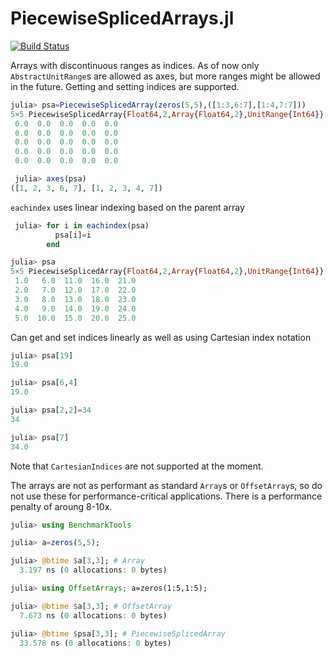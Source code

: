 # PiecewiseSplicedArrays.jl
[![Build Status](https://travis-ci.org/jishnub/PiecewiseSplicedArrays.jl.svg?branch=master)](https://travis-ci.org/jishnub/PiecewiseSplicedArrays.jl)

Arrays with discontinuous ranges as indices. As of now only `AbstractUnitRange`s are allowed as axes, but more ranges might be allowed in the future. Getting and setting indices are supported.

```julia
julia> psa=PiecewiseSplicedArray(zeros(5,5),([1:3,6:7],[1:4,7:7]))
5×5 PiecewiseSplicedArray{Float64,2,Array{Float64,2},UnitRange{Int64}} with indices [1, 2, 3, 6, 7]×[1, 2, 3, 4, 7]:
 0.0  0.0  0.0  0.0  0.0
 0.0  0.0  0.0  0.0  0.0
 0.0  0.0  0.0  0.0  0.0
 0.0  0.0  0.0  0.0  0.0
 0.0  0.0  0.0  0.0  0.0

 julia> axes(psa)
([1, 2, 3, 6, 7], [1, 2, 3, 4, 7])
 ```

`eachindex` uses linear indexing based on the parent array


```julia
 julia> for i in eachindex(psa)
       	  psa[i]=i
       	end

julia> psa
5×5 PiecewiseSplicedArray{Float64,2,Array{Float64,2},UnitRange{Int64}} with indices [1, 2, 3, 6, 7]×[1, 2, 3, 4, 7]:
 1.0   6.0  11.0  16.0  21.0
 2.0   7.0  12.0  17.0  22.0
 3.0   8.0  13.0  18.0  23.0
 4.0   9.0  14.0  19.0  24.0
 5.0  10.0  15.0  20.0  25.0
```

Can get and set indices linearly as well as using Cartesian index notation

```julia
julia> psa[19]
19.0

julia> psa[6,4]
19.0

julia> psa[2,2]=34
34

julia> psa[7]
34.0
```

Note that `CartesianIndices` are not supported at the moment.

The arrays are not as performant as standard `Array`s or `OffsetArray`s, so do not use these for performance-critical applications. There is a performance penalty of aroung 8-10x.

```julia
julia> using BenchmarkTools

julia> a=zeros(5,5);

julia> @btime $a[3,3]; # Array
  3.197 ns (0 allocations: 0 bytes)

julia> using OffsetArrays; a=zeros(1:5,1:5);

julia> @btime $a[3,3]; # OffsetArray
  7.673 ns (0 allocations: 0 bytes)

julia> @btime $psa[3,3]; # PiecewiseSplicedArray
  33.578 ns (0 allocations: 0 bytes)
```
